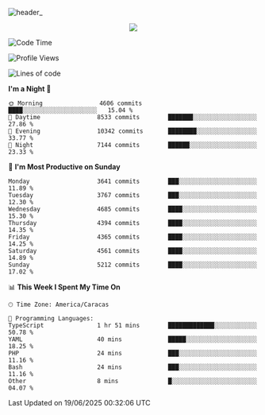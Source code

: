 ![header_](https://github.com/user-attachments/assets/4010d822-ccdc-4198-b608-18c773338d18)


<p align="center">
  <a href="http://www.github.com/thevacs">
    <img src="https://github-readme-streak-stats.herokuapp.com/?user=thevacs&stroke=ffffff&background=1c1917&ring=0891b2&fire=0891b2&currStreakNum=ffffff&currStreakLabel=0891b2&sideNums=ffffff&sideLabels=ffffff&dates=ffffff&hide_border=true" />
  </a>
</p>

<!--START_SECTION:waka-->
![Code Time](http://img.shields.io/badge/Code%20Time-3%2C458%20hrs%2052%20mins-blue)

![Profile Views](http://img.shields.io/badge/Profile%20Views-1-blue)

![Lines of code](https://img.shields.io/badge/From%20Hello%20World%20I%27ve%20Written-4.4%20million%20lines%20of%20code-blue)

**I'm a Night 🦉** 

```text
🌞 Morning                4606 commits        ████░░░░░░░░░░░░░░░░░░░░░   15.04 % 
🌆 Daytime                8533 commits        ███████░░░░░░░░░░░░░░░░░░   27.86 % 
🌃 Evening                10342 commits       ████████░░░░░░░░░░░░░░░░░   33.77 % 
🌙 Night                  7144 commits        ██████░░░░░░░░░░░░░░░░░░░   23.33 % 
```
📅 **I'm Most Productive on Sunday** 

```text
Monday                   3641 commits        ███░░░░░░░░░░░░░░░░░░░░░░   11.89 % 
Tuesday                  3767 commits        ███░░░░░░░░░░░░░░░░░░░░░░   12.30 % 
Wednesday                4685 commits        ████░░░░░░░░░░░░░░░░░░░░░   15.30 % 
Thursday                 4394 commits        ████░░░░░░░░░░░░░░░░░░░░░   14.35 % 
Friday                   4365 commits        ████░░░░░░░░░░░░░░░░░░░░░   14.25 % 
Saturday                 4561 commits        ████░░░░░░░░░░░░░░░░░░░░░   14.89 % 
Sunday                   5212 commits        ████░░░░░░░░░░░░░░░░░░░░░   17.02 % 
```


📊 **This Week I Spent My Time On** 

```text
🕑︎ Time Zone: America/Caracas

💬 Programming Languages: 
TypeScript               1 hr 51 mins        █████████████░░░░░░░░░░░░   50.78 % 
YAML                     40 mins             █████░░░░░░░░░░░░░░░░░░░░   18.25 % 
PHP                      24 mins             ███░░░░░░░░░░░░░░░░░░░░░░   11.16 % 
Bash                     24 mins             ███░░░░░░░░░░░░░░░░░░░░░░   11.16 % 
Other                    8 mins              █░░░░░░░░░░░░░░░░░░░░░░░░   04.07 % 
```


 Last Updated on 19/06/2025 00:32:06 UTC
<!--END_SECTION:waka-->
